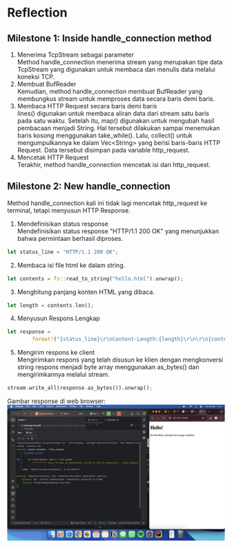 # Reflection

## Milestone 1: Inside handle_connection method
1. Menerima TcpStream sebagai parameter \
Method handle_connection menerima stream yang merupakan tipe data TcpStream yang digunakan untuk membaca dan menulis data melalui koneksi TCP.
2. Membuat BufReader \
Kemudian, method handle_connection membuat BufReader yang membungkus stream untuk memproses data secara baris demi baris.
3. Membaca HTTP Request secara baris demi baris \
lines() digunakan untuk membaca aliran data dari stream satu baris pada satu waktu. Setelah itu, map() digunakan untuk mengubah hasil pembacaan menjadi String. Hal tersebut dilakukan sampai menemukan baris kosong menggunakan take_while(). Lalu, collect() untuk mengumpulkannya ke dalam Vec\<String> yang berisi baris-baris HTTP Request. Data tersebut disimpan pada variable http_request.
4. Mencetak HTTP Request \
Terakhir, method handle_connection mencetak isi dari http_request.

## Milestone 2: New handle_connection
Method handle_connection kali ini tidak lagi mencetak http_request ke terminal, tetapi menyusun HTTP Response.
1. Mendefinisikan status response \
Mendefinisikan status response "HTTP/1.1 200 OK" yang menunjukkan bahwa permintaan berhasil diproses.
```rust
let status_line = "HTTP/1.1 200 OK";
```
2. Membaca isi file html ke dalam string.
```rust
let contents = fs::read_to_string("hello.html").unwrap();
```
3. Menghitung panjang konten HTML yang dibaca.
```rust
let length = contents.len();
```
4. Menyusun Respons Lengkap
```rust
let response =
        format!("{status_line}\r\nContent-Length:{length}\r\n\r\n{contents}");
```
5. Mengirim respons ke client \
   Mengirimkan respons yang telah disusun ke klien dengan mengkonversi string respons menjadi byte array menggunakan as_bytes() dan mengirimkannya melalui stream.
```rust
stream.write_all(response.as_bytes()).unwrap();
```
Gambar response di web browser:
![Commit 2 screen capture](/assets/images/commit2.png)